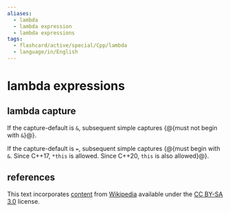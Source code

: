 ```yaml
---
aliases:
  - lambda
  - lambda expression
  - lambda expressions
tags:
  - flashcard/active/special/Cpp/lambda
  - language/in/English
---
```


# lambda expressions

## lambda capture

If the capture-default is `&`, subsequent simple captures {@{must not begin with `&`}@}. <!--SR:!2026-01-09,425,310-->

If the capture-default is `=`, subsequent simple captures {@{must begin with `&`. Since C++17, `*this` is allowed. Since C++20, `this` is also allowed}@}. <!--SR:!2024-11-23,10,210-->

## references

This text incorporates [content](https://en.cppreference.com/w/cpp/language/lambda) from [Wikipedia](Wikipedia.md) available under the [CC BY-SA 3.0](https://creativecommons.org/licenses/by-sa/3.0/) license.
